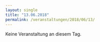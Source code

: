 ```yaml
---
layout: single
title: "13.06.2018"
permalink: /veranstaltungen/2018/06/13/
---
```


Keine Veranstaltung an diesem Tag.
